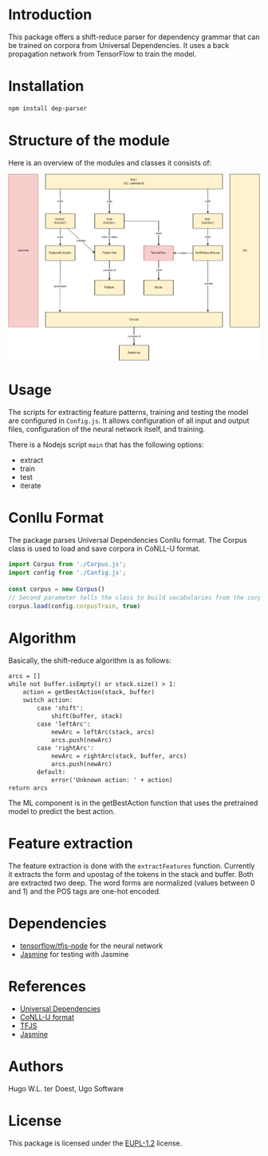 # Introduction
This package offers a shift-reduce parser for dependency grammar that can be trained on corpora from Universal Dependencies. It uses a back propagation network from TensorFlow to train the model.


# Installation
```bash
npm install dep-parser
```

# Structure of the module
Here is an overview of the modules and classes it consists of:

![image](resources/dep-parser.drawio.png)


# Usage
The scripts for extracting feature patterns, training and testing the model are configured in `Config.js`. It allows configuration of all input and output files, configuration of the neural network itself, and training.

There is a Nodejs script `main` that has the following options:
- extract
- train
- test
- iterate


# Conllu Format
The package parses Universal Dependencies Conllu format. The Corpus class is used to load and save corpora in CoNLL-U format.
```javascript
import Corpus from './Corpus.js';
import config from './Config.js';

const corpus = new Corpus()
// Second parameter tells the class to build vocabularies from the corpus
corpus.load(config.corpusTrain, true)
```

# Algorithm
Basically, the shift-reduce algorithm is as follows:
```pseudo
arcs = []
while not buffer.isEmpty() or stack.size() > 1:
    action = getBestAction(stack, buffer)
    switch action:
        case 'shift':
            shift(buffer, stack)
        case 'leftArc':
            newArc = leftArc(stack, arcs)
            arcs.push(newArc)
        case 'rightArc':
            newArc = rightArc(stack, buffer, arcs)
            arcs.push(newArc)
        default:
            error('Unknown action: ' + action)
return arcs
```
The ML component is in the getBestAction function that uses the pretrained model to predict the best action.


# Feature extraction
The feature extraction is done with the `extractFeatures` function. Currently it extracts the form and upostag of the tokens in the stack and buffer. Both are extracted two deep. The word forms are normalized (values between 0 and 1) and the POS tags are one-hot encoded.


# Dependencies
- [tensorflow/tfjs-node](https://www.npmjs.com/package/@tensorflow/tfjs-node) for the neural network
- [Jasmine](https://www.npmjs.com/package/jasmine) for testing with Jasmine


# References
- [Universal Dependencies](https://universaldependencies.org/)
- [CoNLL-U format](https://universaldependencies.org/format.html)
- [TFJS](https://www.npmjs.com/package/@tensorflow/tfjs-node)
- [Jasmine](https://www.npmjs.com/package/jasmine)


# Authors
Hugo W.L. ter Doest, Ugo Software


# License
This package is licensed under the [EUPL-1.2](https://spdx.org/licenses/EUPL-1.2.html) license.